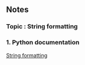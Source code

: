 ## Notes
### Topic : String formatting

### 1. Python documentation 
[String formatting](https://docs.python.org/3.8/tutorial/inputoutput.html#formatted-string-literals)

